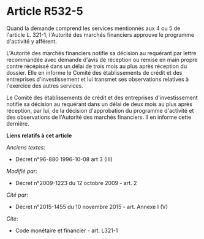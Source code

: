 # Article R532-5

Quand la demande comprend les services mentionnés aux 4 ou 5 de l'article L. 321-1, l'Autorité des marchés financiers
approuve le programme d'activité y afférent.

L'Autorité des marchés financiers notifie sa décision au requérant par lettre recommandée avec demande d'avis de réception ou
remise en main propre contre récépissé dans un délai de trois mois au plus après réception du dossier. Elle en informe le
Comité des établissements de crédit et des entreprises d'investissement et lui transmet ses observations relatives à
l'exercice des autres services. 

Le Comité des établissements de crédit et des entreprises d'investissement notifie sa décision au requérant dans un délai de
deux mois au plus après réception, par lui, de la décision d'approbation du programme d'activité et des observations de
l'Autorité des marchés financiers. Il en informe cette dernière.

**Liens relatifs à cet article**

_Anciens textes_:

  - Décret n°96-880 1996-10-08 art 3 (III)

_Modifié par_:

  - Décret n°2009-1223 du 12 octobre 2009 - art. 2

_Cité par_:

  - Décret n°2015-1455 du 10 novembre 2015 - art. Annexe I (V)

_Cite_:

  - Code monétaire et financier - art. L321-1
